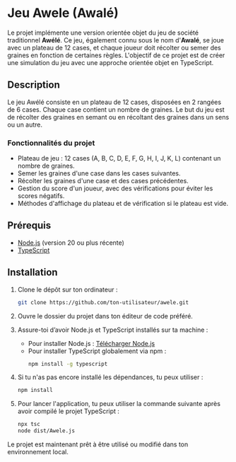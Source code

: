 # Jeu Awele (Awalé)

Le projet implémente une version orientée objet du jeu de société traditionnel **Awélé**. Ce jeu, également connu sous le nom d'**Awalé**, se joue avec un plateau de 12 cases, et chaque joueur doit récolter ou semer des graines en fonction de certaines règles. L'objectif de ce projet est de créer une simulation du jeu avec une approche orientée objet en TypeScript.

## Description

Le jeu Awélé consiste en un plateau de 12 cases, disposées en 2 rangées de 6 cases. Chaque case contient un nombre de graines. Le but du jeu est de récolter des graines en semant ou en récoltant des graines dans un sens ou un autre.

### Fonctionnalités du projet

- Plateau de jeu : 12 cases (A, B, C, D, E, F, G, H, I, J, K, L) contenant un nombre de graines.
- Semer les graines d'une case dans les cases suivantes.
- Récolter les graines d'une case et des cases précédentes.
- Gestion du score d'un joueur, avec des vérifications pour éviter les scores négatifs.
- Méthodes d'affichage du plateau et de vérification si le plateau est vide.

## Prérequis

- [Node.js](https://nodejs.org/) (version 20 ou plus récente)
- [TypeScript](https://www.typescriptlang.org/)

## Installation

1. Clone le dépôt sur ton ordinateur :
    ```bash
    git clone https://github.com/ton-utilisateur/awele.git
    ```

2. Ouvre le dossier du projet dans ton éditeur de code préféré.

3. Assure-toi d’avoir Node.js et TypeScript installés sur ta machine :
    - Pour installer Node.js : [Télécharger Node.js](https://nodejs.org/)
    - Pour installer TypeScript globalement via npm :
      ```bash
      npm install -g typescript
      ```

4. Si tu n'as pas encore installé les dépendances, tu peux utiliser :
    ```bash
    npm install
    ```

5. Pour lancer l'application, tu peux utiliser la commande suivante après avoir compilé le projet TypeScript :
    ```bash
    npx tsc
    node dist/Awele.js
    ```

Le projet est maintenant prêt à être utilisé ou modifié dans ton environnement local.
